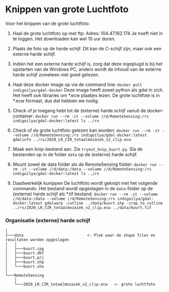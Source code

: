 # Knippen van grote Luchtfoto

Voor het knippen van de grote luchtfoto:

1. Haal de grote luchtfoto op met ftp:
Adres: 104.47.162.174
Je hoeft niet in te loggen.
Het downloaden kan wel 10 uur duren.

2. Plaats de foto op de harde schijf. Dit kan de C-schijf zijn, maar ook een externe harde schijf.

3. Indien het een externe harde schijf is, zorg dat deze ingeplugd is bij het opstarten van de
Windows PC, anders wordt de inhoud van de externe harde schijf zometeen niet goed gelezen.

4. Haal deze docker image op via de command line: `docker pull indigoilya/gdal-docker`
Deze image heeft zowel python als gdal in zich.
Het heeft ook libraries om *.ecw plaatjes lezen.
De grote luchtfote is in *.ecw formaat, dus dat hebben we nodig.

5. Check of je toegang hebt tot de (externe) harde schijf vanuit de docker-container:
`docker run --rm -it --volume //d/RemoteSensing:/rs indigoilya/gdal-docker:latest ls ../rs`

6. Check of de grote luchtfoto gelezen kan worden:
`docker run --rm -it --volume //d/RemoteSensing:/rs indigoilya/gdal-docker:latest gdalinfo ../rs/2020_LR_CIR_totaalmozaiek_v2_clip.ecw`

7. Maak een knip-bestand aan. Zie `tryout_knip_buurt.py`.
Sla de bestanden op in de folder `data` op de (externe) harde schijf.

8. Mount zowel de data folder als de RemoteSensing folder:
`docker run --rm -it --volume //d/data:/data --volume //d/RemoteSensing:/rs indigoilya/gdal-docker:latest ls ../rs`

9. Daadwerkelijk kunippen
De luchtfoto wordt geknipt met het volgende commando. 
Het bestand wordt opgeslagen in de `data`-folder op de (externe) harde schijf als *.tif bestand.
`docker run --rm -it --volume //d/data:/data --volume //d/RemoteSensing:/rs indigoilya/gdal-docker:latest gdalwarp -cutline ../data/buurt.shp -crop_to_cutline  ../rs/2020_LR_CIR_totaalmozaiek_v2_clip.ecw ../data/buurt.tif`

### Organisatie (externe) harde schijf

    
    │
    ├───data                            <- Plek waar de shape files en resultaten worden opgeslagen
    │   │
    │   ├───buurt.cpg
    │   ├───buurt.dbf
    │   ├───buurt.prj
    │   ├───buurt.shp
    │   └───buurt.shx
    │
    └───RemoteSensing
        │
        └───2020_LR_CIR_totaalmozaiek_v2_clip.ecw   <- grote luchtfoto
